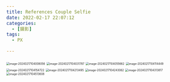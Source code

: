 ```yaml
---
title: References Couple Selfie
date: 2022-02-17 22:07:12
categories:
  - [摄影]
tags:
  - PX

---
```


<img src="https://hais-note-pics-1301462215.cos.ap-chengdu.myqcloud.com/image-20240217104008056.png" alt="image-20240217104008056" style="zoom:50%;" />

<img src="https://hais-note-pics-1301462215.cos.ap-chengdu.myqcloud.com/image-20240217104031787.png" alt="image-20240217104031787" style="zoom:50%;" />

<img src="https://hais-note-pics-1301462215.cos.ap-chengdu.myqcloud.com/image-20240217104055662.png" alt="image-20240217104055662" style="zoom:50%;" />

<img src="https://hais-note-pics-1301462215.cos.ap-chengdu.myqcloud.com/image-20240217104114449.png" alt="image-20240217104114449" style="zoom:50%;" />

<img src="https://hais-note-pics-1301462215.cos.ap-chengdu.myqcloud.com/image-20240217104154722.png" alt="image-20240217104154722" style="zoom:50%;" />

<img src="https://hais-note-pics-1301462215.cos.ap-chengdu.myqcloud.com/image-20240217104213495.png" alt="image-20240217104213495" style="zoom:50%;" />

 <img src="https://hais-note-pics-1301462215.cos.ap-chengdu.myqcloud.com/image-20240217104243062.png" alt="image-20240217104243062" style="zoom:50%;" />

<img src="https://hais-note-pics-1301462215.cos.ap-chengdu.myqcloud.com/image-20240217104313817.png" alt="image-20240217104313817" style="zoom:50%;" />

<img src="https://hais-note-pics-1301462215.cos.ap-chengdu.myqcloud.com/image-20240217104513608.png" alt="image-20240217104513608" style="zoom:50%;" />